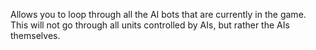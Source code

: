 Allows you to loop through all the AI bots that are currently in the game. This will not go through all units controlled by AIs, but rather the AIs themselves.
